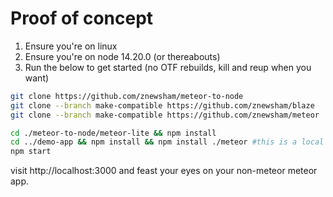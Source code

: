 
# Proof of concept
1. Ensure you're on linux
2. Ensure you're on node 14.20.0 (or thereabouts)
3. Run the below to get started (no OTF rebuilds, kill and reup when you want)

```bash
git clone https://github.com/znewsham/meteor-to-node
git clone --branch make-compatible https://github.com/znewsham/blaze
git clone --branch make-compatible https://github.com/znewsham/meteor

cd ./meteor-to-node/meteor-lite && npm install
cd ../demo-app && npm install && npm install ./meteor #this is a local symlink to make importing meteor/package easier.
npm start
```

visit http://localhost:3000 and feast your eyes on your non-meteor meteor app.
